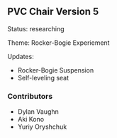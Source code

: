 
## PVC Chair Version 5

Status: researching

Theme: Rocker-Bogie Experiement

Updates:

* Rocker-Bogie Suspension
* Self-leveling seat

### Contributors

* Dylan Vaughn
* Aki Kono
* Yuriy Oryshchuk
